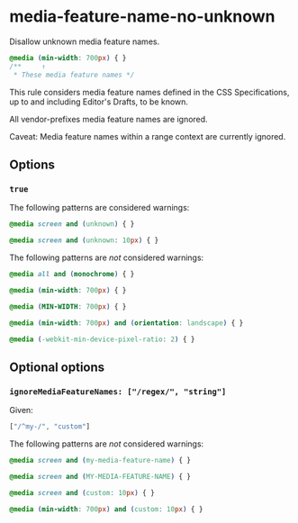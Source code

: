# media-feature-name-no-unknown

Disallow unknown media feature names.

```css
@media (min-width: 700px) { }
/**     ↑
 * These media feature names */
```

This rule considers media feature names defined in the CSS Specifications, up to and including Editor's Drafts, to be known.

All vendor-prefixes media feature names are ignored.

Caveat: Media feature names within a range context are currently ignored.

## Options

### `true`

The following patterns are considered warnings:

```css
@media screen and (unknown) { }
```

```css
@media screen and (unknown: 10px) { }
```

The following patterns are *not* considered warnings:

```css  
@media all and (monochrome) { }
```

```css  
@media (min-width: 700px) { }
```

```css
@media (MIN-WIDTH: 700px) { }
```

```css
@media (min-width: 700px) and (orientation: landscape) { }
```

```css
@media (-webkit-min-device-pixel-ratio: 2) { }
```

## Optional options

### `ignoreMediaFeatureNames: ["/regex/", "string"]`

Given:

```js
["/^my-/", "custom"]
```

The following patterns are *not* considered warnings:

```css
@media screen and (my-media-feature-name) { }
```

```css
@media screen and (MY-MEDIA-FEATURE-NAME) { }
```

```css
@media screen and (custom: 10px) { }
```

```css
@media (min-width: 700px) and (custom: 10px) { }
```
